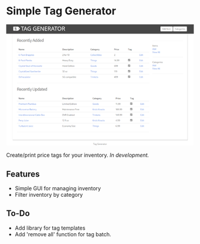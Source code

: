 # Simple Tag Generator

![Screenshot](docs/screenshot.png)

Create/print price tags for your inventory. *In development.*

## Features

- Simple GUI for managing inventory
- Filter inventory by category

## To-Do

- Add library for tag templates
- Add 'remove all' function for tag batch.
